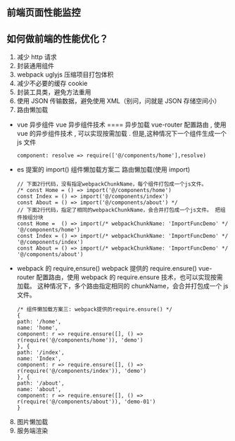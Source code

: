## 前端页面性能监控

## 如何做前端的性能优化？

1. 减少 http 请求
2. 封装通用组件
3. webpack uglyjs 压缩项目打包体积
4. 减少不必要的缓存 cookie
5. 封装工具类，避免方法重用
6. 使用 JSON 传输数据，避免使用 XML（别问，问就是 JSON 存储空间小）
7. 路由懒加载

- vue 异步组件
  vue 异步组件技术 ==== 异步加载
  vue-router 配置路由 , 使用 vue 的异步组件技术 , 可以实现按需加载 .
  但是,这种情况下一个组件生成一个 js 文件
  ```
  component: resolve => require(['@/components/home'],resolve)
  ```
- es 提案的 import()
  组件懒加载方案二 路由懒加载(使用 import)
  ```
  // 下面2行代码，没有指定webpackChunkName，每个组件打包成一个js文件。
  /* const Home = () => import('@/components/home')
  const Index = () => import('@/components/index')
  const About = () => import('@/components/about') */
  // 下面2行代码，指定了相同的webpackChunkName，会合并打包成一个js文件。 把组件按组分块
  const Home =  () => import(/* webpackChunkName: 'ImportFuncDemo' */ '@/components/home')
  const Index = () => import(/* webpackChunkName: 'ImportFuncDemo' */ '@/components/index')
  const About = () => import(/* webpackChunkName: 'ImportFuncDemo' */ '@/components/about')
  ```
- webpack 的 require,ensure()
  webpack 提供的 require.ensure()
  vue-router 配置路由，使用 webpack 的 require.ensure 技术，也可以实现按需加载。
  这种情况下，多个路由指定相同的 chunkName，会合并打包成一个 js 文件。
  ```
  /* 组件懒加载方案三: webpack提供的require.ensure() */
  {
  path: '/home',
  name: 'home',
  component: r => require.ensure([], () => r(require('@/components/home')), 'demo')
  }, {
  path: '/index',
  name: 'Index',
  component: r => require.ensure([], () => r(require('@/components/index')), 'demo')
  }, {
  path: '/about',
  name: 'about',
  component: r => require.ensure([], () => r(require('@/components/about')), 'demo-01')
  }
  ```

8. 图片懒加载
9. 服务端渲染
